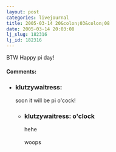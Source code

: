 ```yaml
---
layout: post
categories: livejournal
title: 2005-03-14 20&colon;03&colon;08
date: 2005-03-14 20:03:08
lj_slug: 182316
lj_id: 182316
---
```

BTW Happy pi day!


<div id="comments"><h4>Comments:</h4><div class="lj-comments"><ul>
<li><h3>klutzywaitress: </h3>
<a id="comment-366"></a>
<p>soon it will be pi o'cock!</p>
<ul>
<li class=subject><h3>klutzywaitress: o'clock</h3>
<a id="comment-367"></a>
<p>hehe<br>
<br>
woops</p>
</li>
</ul>
</li>
</ul></div></div>
